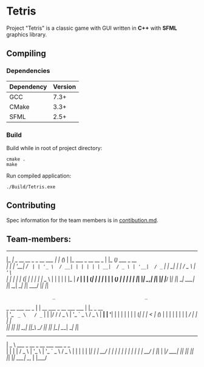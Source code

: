 # Tetris
Project "Tetris" is a classic game with GUI written in **C++** with **SFML** graphics library.

## Compiling

### Dependencies
| Dependency | Version |
|------------|---------|
| GCC        | 7.3+    |
| CMake      | 3.3+    |
| SFML       | 2.5+    |


### Build
Build while in root of project directory:
```
cmake .
make
```
Run compiled application:
```
./Build/Tetris.exe
```

## Contributing
Spec information for the team members is in [contibution.md](https://github.com/BaatleTeam/Tetris/blob/master/contribution.md).

## Team-members:
 _____                                _   _   _                           _     _                  
|_   _|  _ __    __ _   _ __    ___  | | (_) | |_    ___   _ __    __ _  | |_  (_)   ___    _ __   
  | |   | '__|  / _` | | '_ \  / __| | | | | | __|  / _ \ | '__|  / _` | | __| | |  / _ \  | '_ \  
  | |   | |    | (_| | | | | | \__ \ | | | | | |_  |  __/ | |    | (_| | | |_  | | | (_) | | | | | 
  |_|   |_|     \__,_| |_| |_| |___/ |_| |_|  \__|  \___| |_|     \__,_|  \__| |_|  \___/  |_| |_| 
                                                                                                   
                     _                                 _           
 _ __ ___     __ _  | | __   ___    _ __ ___     ___  | |_   _ __  
| '_ ` _ \   / _` | | |/ /  / _ \  | '_ ` _ \   / _ \ | __| | '__| 
| | | | | | | (_| | |   <  | (_) | | | | | | | |  __/ | |_  | |    
|_| |_| |_|  \__,_| |_|\_\  \___/  |_| |_| |_|  \___|  \__| |_|    
                                                                
 ____                                             
|  _ \    ___   _ __    _ __ ___     ___   _   _  
| | | |  / _ \ | '_ \  | '_ ` _ \   / _ \ | | | | 
| |_| | |  __/ | | | | | | | | | | |  __/ | |_| | 
|____/   \___| |_| |_| |_| |_| |_|  \___|  \__, | 
                                           |___/  
